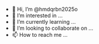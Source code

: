 - 👋 Hi, I’m @hmdqrbn2025o
- 👀 I’m interested in ...
- 🌱 I’m currently learning ...
- 💞️ I’m looking to collaborate on ...
- 📫 How to reach me ...

<!---
hmdqrbn2025o/hmdqrbn2025o is a ✨ special ✨ repository because its `README.md` (this file) appears on your GitHub profile.
You can click the Preview link to take a look at your changes.
--->
